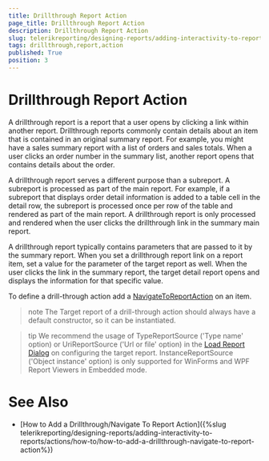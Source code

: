 ```yaml
---
title: Drillthrough Report Action
page_title: Drillthrough Report Action 
description: Drillthrough Report Action
slug: telerikreporting/designing-reports/adding-interactivity-to-reports/actions/drillthrough-report-action
tags: drillthrough,report,action
published: True
position: 3
---
```


# Drillthrough Report Action

A drillthrough report is a report that a user opens by clicking a link within another report. Drillthrough reports commonly contain details about an item that is contained in an original summary report.         For example, you might have a sales summary report with a list of orders and sales totals. When a user clicks an order number in the summary list, another report opens that contains details about the order.       

A drillthrough report serves a different purpose than a subreport. A subreport is processed as part of the main report. For example, if a subreport that displays order detail information is added to a table cell in the detail row, the subreport is processed once per row of the table and rendered as part of the main report. A drillthrough report is only processed and rendered when the user clicks the drillthrough link in the summary main report.         

A drillthrough report typically contains parameters that are passed to it by the summary report. When you set a drillthrough report link on a report item, set a value for the parameter of the target report as well. When the user clicks the link in the summary report, the target detail report opens and displays the information for that specific value.         

To define a drill-through action add a [NavigateToReportAction](/reporting/api/Telerik.Reporting.NavigateToReportAction) on an item.         

>note The Target report of a drill-through action should always have a default constructor, so it can be instantiated.


>tip We recommend the usage of TypeReportSource ('Type name' option) or UriReportSource ('Url or file' option) in the [Load Report Dialog](../../report-designer-tools/desktop-designers/tools/load-report-dialog) on configuring the target report. InstanceReportSource ('Object instance' option) is only supported for WinForms and WPF Report Viewers in Embedded mode.           


# See Also
  
 * [How to Add a Drillthrough/Navigate To Report Action]({%slug telerikreporting/designing-reports/adding-interactivity-to-reports/actions/how-to/how-to-add-a-drillthrough-navigate-to-report-action%})